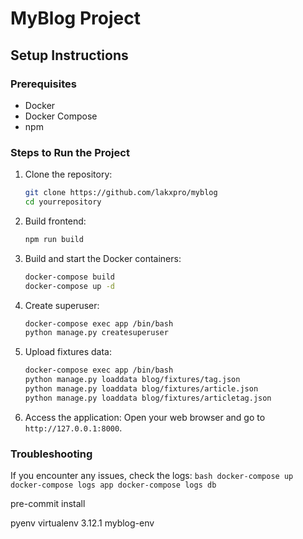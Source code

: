 # MyBlog Project

## Setup Instructions

### Prerequisites

- Docker
- Docker Compose
- npm

### Steps to Run the Project

1. Clone the repository:
    ```bash
    git clone https://github.com/lakxpro/myblog
    cd yourrepository
    ```

2. Build frontend:
    ```bash
    npm run build
    ``` 

3. Build and start the Docker containers:
    ```bash
    docker-compose build
    docker-compose up -d
    ```

4. Create superuser:
    ```bash
    docker-compose exec app /bin/bash
    python manage.py createsuperuser
    ```

5. Upload fixtures data:
    ```bash
    docker-compose exec app /bin/bash
    python manage.py loaddata blog/fixtures/tag.json
    python manage.py loaddata blog/fixtures/article.json
    python manage.py loaddata blog/fixtures/articletag.json
    ```

6. Access the application:
    Open your web browser and go to `http://127.0.0.1:8000`.

### Troubleshooting

If you encounter any issues, check the logs:
    ```bash
    docker-compose up
    docker-compose logs app
    docker-compose logs db
    ```

pre-commit install

pyenv virtualenv 3.12.1 myblog-env 
